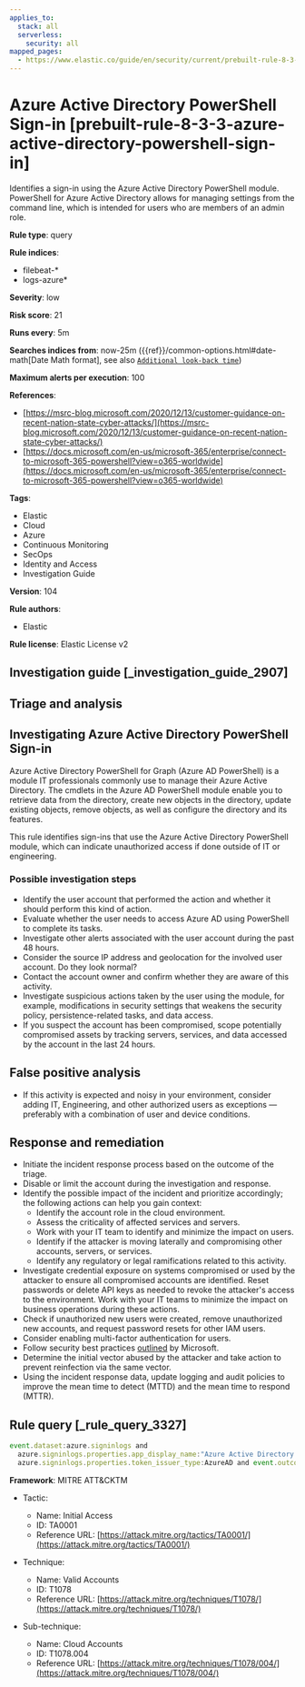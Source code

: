 ```yaml
---
applies_to:
  stack: all
  serverless:
    security: all
mapped_pages:
  - https://www.elastic.co/guide/en/security/current/prebuilt-rule-8-3-3-azure-active-directory-powershell-sign-in.html
---
```


# Azure Active Directory PowerShell Sign-in [prebuilt-rule-8-3-3-azure-active-directory-powershell-sign-in]

Identifies a sign-in using the Azure Active Directory PowerShell module. PowerShell for Azure Active Directory allows for managing settings from the command line, which is intended for users who are members of an admin role.

**Rule type**: query

**Rule indices**:

* filebeat-*
* logs-azure*

**Severity**: low

**Risk score**: 21

**Runs every**: 5m

**Searches indices from**: now-25m ({{ref}}/common-options.html#date-math[Date Math format], see also [`Additional look-back time`](docs-content://solutions/security/detect-and-alert/create-detection-rule.md#rule-schedule))

**Maximum alerts per execution**: 100

**References**:

* [https://msrc-blog.microsoft.com/2020/12/13/customer-guidance-on-recent-nation-state-cyber-attacks/](https://msrc-blog.microsoft.com/2020/12/13/customer-guidance-on-recent-nation-state-cyber-attacks/)
* [https://docs.microsoft.com/en-us/microsoft-365/enterprise/connect-to-microsoft-365-powershell?view=o365-worldwide](https://docs.microsoft.com/en-us/microsoft-365/enterprise/connect-to-microsoft-365-powershell?view=o365-worldwide)

**Tags**:

* Elastic
* Cloud
* Azure
* Continuous Monitoring
* SecOps
* Identity and Access
* Investigation Guide

**Version**: 104

**Rule authors**:

* Elastic

**Rule license**: Elastic License v2

## Investigation guide [_investigation_guide_2907]

## Triage and analysis

## Investigating Azure Active Directory PowerShell Sign-in

Azure Active Directory PowerShell for Graph (Azure AD PowerShell) is a module IT professionals commonly use to manage their Azure Active Directory. The cmdlets in the Azure AD PowerShell module enable you to retrieve data from the directory, create new objects in the directory, update existing objects, remove objects, as well as configure the directory and its features.

This rule identifies sign-ins that use the Azure Active Directory PowerShell module, which can indicate unauthorized access if done outside of IT or engineering.

### Possible investigation steps

- Identify the user account that performed the action and whether it should perform this kind of action.
- Evaluate whether the user needs to access Azure AD using PowerShell to complete its tasks.
- Investigate other alerts associated with the user account during the past 48 hours.
- Consider the source IP address and geolocation for the involved user account. Do they look normal?
- Contact the account owner and confirm whether they are aware of this activity.
- Investigate suspicious actions taken by the user using the module, for example, modifications in security settings that weakens the security policy, persistence-related tasks, and data access.
- If you suspect the account has been compromised, scope potentially compromised assets by tracking servers, services, and data accessed by the account in the last 24 hours.

## False positive analysis

- If this activity is expected and noisy in your environment, consider adding IT, Engineering, and other authorized users as exceptions — preferably with a combination of user and device conditions.

## Response and remediation

- Initiate the incident response process based on the outcome of the triage.
- Disable or limit the account during the investigation and response.
- Identify the possible impact of the incident and prioritize accordingly; the following actions can help you gain context:
    - Identify the account role in the cloud environment.
    - Assess the criticality of affected services and servers.
    - Work with your IT team to identify and minimize the impact on users.
    - Identify if the attacker is moving laterally and compromising other accounts, servers, or services.
    - Identify any regulatory or legal ramifications related to this activity.
- Investigate credential exposure on systems compromised or used by the attacker to ensure all compromised accounts are identified. Reset passwords or delete API keys as needed to revoke the attacker's access to the environment. Work with your IT teams to minimize the impact on business operations during these actions.
- Check if unauthorized new users were created, remove unauthorized new accounts, and request password resets for other IAM users.
- Consider enabling multi-factor authentication for users.
- Follow security best practices [outlined](https://docs.microsoft.com/en-us/azure/security/fundamentals/identity-management-best-practices) by Microsoft.
- Determine the initial vector abused by the attacker and take action to prevent reinfection via the same vector.
- Using the incident response data, update logging and audit policies to improve the mean time to detect (MTTD) and the mean time to respond (MTTR).

## Rule query [_rule_query_3327]

```js
event.dataset:azure.signinlogs and
  azure.signinlogs.properties.app_display_name:"Azure Active Directory PowerShell" and
  azure.signinlogs.properties.token_issuer_type:AzureAD and event.outcome:(success or Success)
```

**Framework**: MITRE ATT&CKTM

* Tactic:

    * Name: Initial Access
    * ID: TA0001
    * Reference URL: [https://attack.mitre.org/tactics/TA0001/](https://attack.mitre.org/tactics/TA0001/)

* Technique:

    * Name: Valid Accounts
    * ID: T1078
    * Reference URL: [https://attack.mitre.org/techniques/T1078/](https://attack.mitre.org/techniques/T1078/)

* Sub-technique:

    * Name: Cloud Accounts
    * ID: T1078.004
    * Reference URL: [https://attack.mitre.org/techniques/T1078/004/](https://attack.mitre.org/techniques/T1078/004/)



